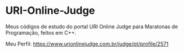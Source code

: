 # URI-Online-Judge
Meus códigos de estudo do portal URI Online Judge para Maratonas de Programação, feitos em C++.

Meu Perfil: https://www.urionlinejudge.com.br/judge/pt/profile/2571
